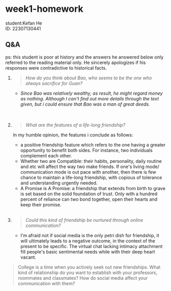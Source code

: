 # week1-homework
student:Kefan He <br>
ID:     22307130441   
## Q&A
ps: this student is poor at history and the answers he answered below only referred to the reading material only. He sincerely apologizes if his responses were contradictive to historical facts.
1. > *How do you think about Bao, who seems to be the one who always sacrifice for Guan?*

   * *Since Bao was relatively wealthy, as result, he might regard money as nothing. Although I can't find out more details through the text given, but i could ensure that Bao was a man of great deeds.*     
<br><br>
2. > *What are the features of a life-long friendship?*
   
   In my humble opinion, the features i conclude as follows:
   *  a positive friendship feature which refers to the one having a greater opportunity to benefit both sides. For instance, two individuals complement each other.
   * Whether two are Compatible: their habits, personality, daily routine and etc will affect the way two make friends. If one's living mode/ communication mode is out pace with another, then there is few chance to maintain a life-long friendship, with copious of tolerance and understanding urgently needed.
   * A Promise is A Promise:  a friendship that extends from birth to grave is set based on the solid foundation of trust. Only with a hundred percent of reliance can two bond together, open their hearts and keep their promise.
  <br><br>
1. > *Could this kind of friendship be nurtured through online communication?*
   
   * I'm afraid not if social media is the only petri dish for friendship, it will ultimately leads to a negative outcome, in the context of the present to be specific. The virtual chat lacking intimacy attachment fill people's basic sentimental needs while with their deep heart vacant.
> College is a time when you actively seek out new friendships. What kind of relationship do you want to establish with your professors, roommates and classmates? How do social media affect your communication with them?


